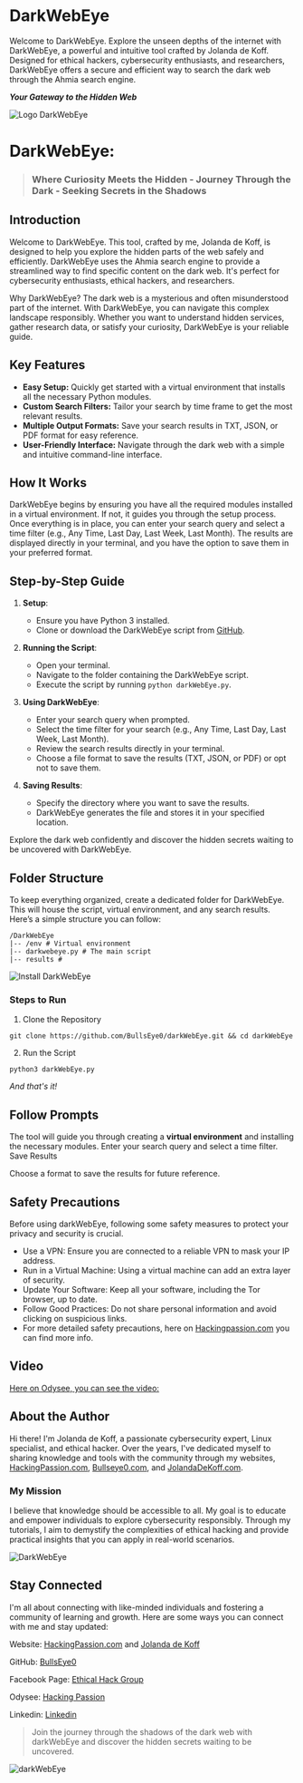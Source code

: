 # DarkWebEye
Welcome to DarkWebEye. Explore the unseen depths of the internet with DarkWebEye, a powerful and intuitive tool crafted by Jolanda de Koff. Designed for ethical hackers, cybersecurity enthusiasts, and researchers, DarkWebEye offers a secure and efficient way to search the dark web through the Ahmia search engine. 

***Your Gateway to the Hidden Web***

![Logo DarkWebEye](images/logo-darkwebeye.png)

# DarkWebEye: 

> ### Where Curiosity Meets the Hidden - Journey Through the Dark - Seeking Secrets in the Shadows

## Introduction
Welcome to DarkWebEye. This tool, crafted by me, Jolanda de Koff, is designed to help you explore the hidden parts of the web safely and efficiently. DarkWebEye uses the Ahmia search engine to provide a streamlined way to find specific content on the dark web. It's perfect for cybersecurity enthusiasts, ethical hackers, and researchers.

Why DarkWebEye?
The dark web is a mysterious and often misunderstood part of the internet. With DarkWebEye, you can navigate this complex landscape responsibly. Whether you want to understand hidden services, gather research data, or satisfy your curiosity, DarkWebEye is your reliable guide.


## Key Features

- **Easy Setup:** Quickly get started with a virtual environment that installs all the necessary Python modules.
- **Custom Search Filters:** Tailor your search by time frame to get the most relevant results.
- **Multiple Output Formats:** Save your search results in TXT, JSON, or PDF format for easy reference.
- **User-Friendly Interface:** Navigate through the dark web with a simple and intuitive command-line interface.

## How It Works

DarkWebEye begins by ensuring you have all the required modules installed in a virtual environment. If not, it guides you through the setup process. Once everything is in place, you can enter your search query and select a time filter (e.g., Any Time, Last Day, Last Week, Last Month). The results are displayed directly in your terminal, and you have the option to save them in your preferred format.


## Step-by-Step Guide

1. **Setup**:
    - Ensure you have Python 3 installed.
    - Clone or download the DarkWebEye script from [GitHub](https://github.com/BullsEye0/darkWebEye).

2. **Running the Script**:
    - Open your terminal.
    - Navigate to the folder containing the DarkWebEye script.
    - Execute the script by running `python darkWebEye.py`.

3. **Using DarkWebEye**:
    - Enter your search query when prompted.
    - Select the time filter for your search (e.g., Any Time, Last Day, Last Week, Last Month).
    - Review the search results directly in your terminal.
    - Choose a file format to save the results (TXT, JSON, or PDF) or opt not to save them.

4. **Saving Results**:
    - Specify the directory where you want to save the results.
    - DarkWebEye generates the file and stores it in your specified location.
  
Explore the dark web confidently and discover the hidden secrets waiting to be uncovered with DarkWebEye.

## Folder Structure

To keep everything organized, create a dedicated folder for DarkWebEye. This will house the script, virtual environment, and any search results. Here’s a simple structure you can follow:

```
/DarkWebEye
|-- /env # Virtual environment
|-- darkwebeye.py # The main script
|-- results #
```
![Install DarkWebEye](images/install.png)

### Steps to Run


1. Clone the Repository

```
git clone https://github.com/BullsEye0/darkWebEye.git && cd darkWebEye
```
2. Run the Script
```
python3 darkWebEye.py
``` 
*And that's it!*

## Follow Prompts

The tool will guide you through creating a **virtual environment** and installing the necessary modules.
Enter your search query and select a time filter.
Save Results

Choose a format to save the results for future reference.

## Safety Precautions
Before using darkWebEye, following some safety measures to protect your privacy and security is crucial.

- Use a VPN: Ensure you are connected to a reliable VPN to mask your IP address.
- Run in a Virtual Machine: Using a virtual machine can add an extra layer of security.
- Update Your Software: Keep all your software, including the Tor browser, up to date.
- Follow Good Practices: Do not share personal information and avoid clicking on suspicious links.
- For more detailed safety precautions, here on [Hackingpassion.com](https://hackingpassion.com) you can find more info.

## Video

[Here on Odysee, you can see the video: ](https://odysee.com/$/embed/@hackingpassion:9/darkWebEye:a?r=ATrtLheniwT9fg2d9GsyfTGaYUtpMfbK)


## About the Author

Hi there! I'm Jolanda de Koff, a passionate cybersecurity expert, Linux specialist, and ethical hacker. Over the years, I've dedicated myself to sharing knowledge and tools with the community through my websites, [HackingPassion.com](https://hackingpassion.com), [Bullseye0.com](https://bullseye0.com), and [JolandaDeKoff.com](https://jolandadekoff.com).

### My Mission

I believe that knowledge should be accessible to all. My goal is to educate and empower individuals to explore cybersecurity responsibly. Through my tutorials, I aim to demystify the complexities of ethical hacking and provide practical insights that you can apply in real-world scenarios.

![DarkWebEye](images/include-file-format.png)


## Stay Connected

I'm all about connecting with like-minded individuals and fostering a community of learning and growth. Here are some ways you can connect with me and stay updated:

Website: [HackingPassion.com](https://hackingpassion.com) and [Jolanda de Koff](https://jolandadekoff.com)

GitHub: [BullsEye0](https://github.com/BullsEye0)

Facebook Page: [Ethical Hack Group](https://www.facebook.com/ethical.hack.group)

Odysee: [Hacking Passion](https://odysee.com/$/invite/@hackingpassion:9)

Linkedin: [Linkedin](https://www.linkedin.com/in/jolandadekoff/)

> Join the journey through the shadows of the dark web with darkWebEye and discover the hidden secrets waiting to be uncovered.

![darkWebEye](images/output.png)
